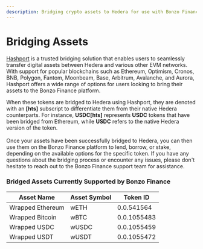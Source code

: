 ```yaml
---
description: Bridging crypto assets to Hedera for use with Bonzo Finance
---
```


# Bridging Assets

[Hashport](https://www.hashport.network/) is a trusted bridging solution that enables users to seamlessly transfer digital assets between Hedera and various other EVM networks. With support for popular blockchains such as Ethereum, Optimism, Cronos, BNB, Polygon, Fantom, Moonbeam, Base, Arbitrum, Avalanche, and Aurora, Hashport offers a wide range of options for users looking to bring their assets to the Bonzo Finance platform.

When these tokens are bridged to Hedera using Hashport, they are denoted with an **\[hts]** subscript to differentiate them from their native Hedera counterparts. For instance, **USDC\[hts]** represents **USDC** tokens that have been bridged from Ethereum, while **USDC** refers to the native Hedera version of the token.\
\
Once your assets have been successfully bridged to Hedera, you can then use them on the Bonzo Finance platform to lend, borrow, or stake, depending on the available options for the specific token. If you have any questions about the bridging process or encounter any issues, please don't hesitate to reach out to the Bonzo Finance support team for assistance.

### Bridged Assets Currently Supported by Bonzo Finance

| Asset Name       | Asset Symbol | Token ID    |
| ---------------- | ------------ | ----------- |
| Wrapped Ethereum | wETH         | 0.0.541564  |
| Wrapped Bitcoin  | wBTC         | 0.0.1055483 |
| Wrapped USDC     | wUSDC        | 0.0.1055459 |
| Wrapped USDT     | wUSDT        | 0.0.1055472 |
